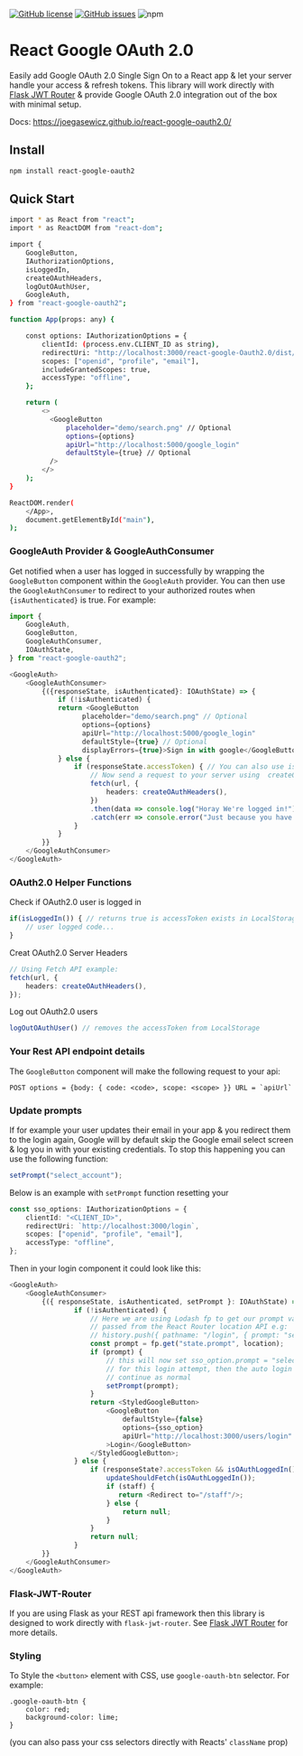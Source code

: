 [![GitHub license](https://img.shields.io/github/license/joegasewicz/react-google-oauth2.0)](https://github.com/joegasewicz/react-google-oauth2.0/blob/main/LICENSE)
[![GitHub issues](https://img.shields.io/github/issues/joegasewicz/react-google-oauth2.0)](https://github.com/joegasewicz/react-google-oauth2.0/issues)
![npm](https://img.shields.io/npm/v/react-google-oauth2)

# React Google OAuth 2.0
Easily add Google OAuth 2.0 Single Sign On to a React app & let your server handle your access & refresh tokens.
This library will work directly with [Flask JWT Router](https://github.com/joegasewicz/flask-jwt-router) & provide
Google OAuth 2.0 integration out of the box with minimal setup.

Docs: https://joegasewicz.github.io/react-google-oauth2.0/

## Install
```bash
npm install react-google-oauth2
```


## Quick Start
```bash
import * as React from "react";
import * as ReactDOM from "react-dom";

import {
    GoogleButton,
    IAuthorizationOptions,
    isLoggedIn,
    createOAuthHeaders,
    logOutOAuthUser,
    GoogleAuth,
} from "react-google-oauth2";

function App(props: any) {

    const options: IAuthorizationOptions = {
        clientId: (process.env.CLIENT_ID as string),
        redirectUri: "http://localhost:3000/react-google-Oauth2.0/dist/index.html",
        scopes: ["openid", "profile", "email"],
        includeGrantedScopes: true,
        accessType: "offline",
    };

    return (
        <>
          <GoogleButton
              placeholder="demo/search.png" // Optional
              options={options}
              apiUrl="http://localhost:5000/google_login"
              defaultStyle={true} // Optional
          />
        </>
    );
}

ReactDOM.render(
    </App>,
    document.getElementById("main"),
);
```
### GoogleAuth Provider & GoogleAuthConsumer
Get notified when a user has logged in successfully by wrapping the
`GoogleButton` component within the `GoogleAuth` provider.
You can then use the `GoogleAuthConsumer` to redirect to your authorized routes
when `{isAuthenticated}` is true.
For example:
```typescript jsx
import {
    GoogleAuth,
    GoogleButton,
    GoogleAuthConsumer,
    IOAuthState,
} from "react-google-oauth2";

<GoogleAuth>
    <GoogleAuthConsumer>
        {({responseState, isAuthenticated}: IOAuthState) => {
            if (!isAuthenticated) {
            return <GoogleButton
                  placeholder="demo/search.png" // Optional
                  options={options}
                  apiUrl="http://localhost:5000/google_login"
                  defaultStyle={true} // Optional
                  displayErrors={true}>Sign in with google</GoogleButton>;
            } else {
                if (responseState.accessToken) { // You can also use isOAuthLoggedIn()
                    // Now send a request to your server using  createOAuthHeaders() function
                    fetch(url, {
                        headers: createOAuthHeaders(),
                    })
                    .then(data => console.log("Horay We're logged in!"))
                    .catch(err => console.error("Just because you have a gmail account doesn't mean you have access!"))
                }
            }
        }}
    </GoogleAuthConsumer>
</GoogleAuth>

```
### OAuth2.0 Helper Functions
Check if OAuth2.0 user is logged in
```typescript jsx
if(isLoggedIn()) { // returns true is accessToken exists in LocalStorage
    // user logged code...
}
```
Creat OAuth2.0 Server Headers
```typescript jsx
// Using Fetch API example:
fetch(url, {
    headers: createOAuthHeaders(),
});
```
Log out OAuth2.0 users
```typescript jsx
logOutOAuthUser() // removes the accessToken from LocalStorage
```

### Your Rest API endpoint details
The `GoogleButton` component will make the following request to your api:
```
POST options = {body: { code: <code>, scope: <scope> }} URL = `apiUrl`
```

### Update prompts
If for example your user updates their email in your app & you redirect them
to the login again, Google will by default skip the Google email select screen
& log you in with your existing credentials. To stop this happening you can use the following function:

```typescript
setPrompt("select_account");
```

Below is an example with `setPrompt` function resetting your 
```typescript
const sso_options: IAuthorizationOptions = {
    clientId: "<CLIENT_ID>",
    redirectUri: `http://localhost:3000/login`,
    scopes: ["openid", "profile", "email"],
    accessType: "offline",
};
```
Then in your login component it could look like this:
```typescript
<GoogleAuth>
    <GoogleAuthConsumer>
        {({ responseState, isAuthenticated, setPrompt }: IOAuthState) => {
                if (!isAuthenticated) {
                    // Here we are using Lodash fp to get our prompt value
                    // passed from the React Router location API e.g:
                    // history.push({ pathname: "/login", { prompt: "select_account" });
                    const prompt = fp.get("state.prompt", location);
                    if (prompt) {
                        // this will now set sso_option.prompt = "select_account"
                        // for this login attempt, then the auto login flow will
                        // continue as normal
                        setPrompt(prompt);
                    }
                    return <StyledGoogleButton>
                        <GoogleButton
                            defaultStyle={false}
                            options={sso_option}
                            apiUrl="http://localhost:3000/users/login"
                        >Login</GoogleButton>
                    </StyledGoogleButton>;
                } else {
                    if (responseState?.accessToken && isOAuthLoggedIn()) {
                        updateShouldFetch(isOAuthLoggedIn());
                        if (staff) {
                           return <Redirect to="/staff"/>;
                        } else {
                            return null;
                        }
                    }
                    return null;
                }
        }}
    </GoogleAuthConsumer>
</GoogleAuth>
```

### Flask-JWT-Router
If you are using Flask as your REST api framework then this library is designed to work
directly with `flask-jwt-router`. See [Flask JWT Router](https://github.com/joegasewicz/flask-jwt-router)
for more details.


### Styling
To Style the `<button>` element with CSS, use `google-oauth-btn` selector. For example:
```
.google-oauth-btn {
    color: red;
    background-color: lime;
}
```
(you can also pass your css selectors directly with Reacts' `className` prop)
